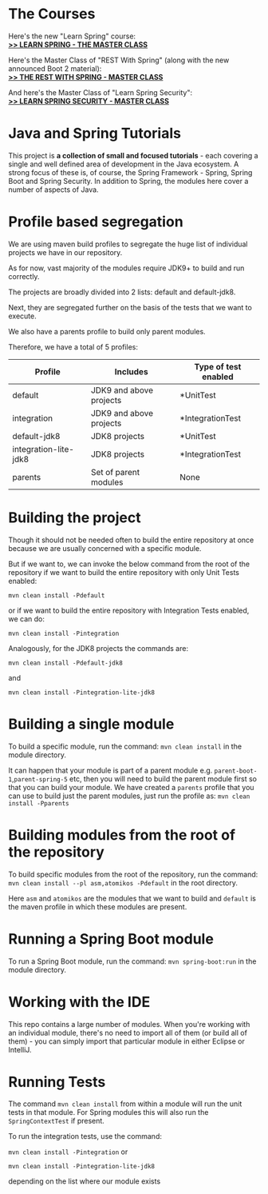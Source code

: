 The Courses
==============================


Here's the new "Learn Spring" course: <br/>
**[>> LEARN SPRING - THE MASTER CLASS](https://www.baeldung.com/learn-spring-course?utm_source=github&utm_medium=social&utm_content=tutorials&utm_campaign=ls#master-class)**

Here's the Master Class of "REST With Spring" (along with the new announced Boot 2 material): <br/>
**[>> THE REST WITH SPRING - MASTER CLASS](https://www.baeldung.com/rest-with-spring-course?utm_source=github&utm_medium=social&utm_content=tutorials&utm_campaign=rws#master-class)**

And here's the Master Class of "Learn Spring Security": <br/>
**[>> LEARN SPRING SECURITY - MASTER CLASS](https://www.baeldung.com/learn-spring-security-course?utm_source=github&utm_medium=social&utm_content=tutorials&utm_campaign=lss#master-class)**



Java and Spring Tutorials
================

This project is **a collection of small and focused tutorials** - each covering a single and well defined area of development in the Java ecosystem. 
A strong focus of these is, of course, the Spring Framework - Spring, Spring Boot and Spring Security. 
In addition to Spring, the modules here cover a number of aspects of Java. 

Profile based segregation
====================

We are using maven build profiles to segregate the huge list of individual projects we have in our repository.

As for now, vast majority of the modules require JDK9+ to build and run correctly.

The projects are broadly divided into 2 lists: default and default-jdk8. 

Next, they are segregated further on the basis of the tests that we want to execute.

We also have a parents profile to build only parent modules.

Therefore, we have a total of 5 profiles:

| Profile               | Includes                | Type of test enabled |
|-----------------------|-------------------------| -------------------- |
| default               | JDK9 and above projects | *UnitTest            |
| integration           | JDK9 and above projects | *IntegrationTest     |
| default-jdk8          | JDK8 projects           | *UnitTest            |
| integration-lite-jdk8 | JDK8 projects           | *IntegrationTest     |
| parents               | Set of parent modules   | None                 |

Building the project
====================

Though it should not be needed often to build the entire repository at once because we are usually concerned with a specific module.

But if we want to, we can invoke the below command from the root of the repository if we want to build the entire repository with only Unit Tests enabled:

`mvn clean install -Pdefault`

or if we want to build the entire repository with Integration Tests enabled, we can do:

`mvn clean install -Pintegration`

Analogously, for the JDK8 projects the commands are:

`mvn clean install -Pdefault-jdk8`

and

`mvn clean install -Pintegration-lite-jdk8`

Building a single module
====================
To build a specific module, run the command: `mvn clean install` in the module directory.

It can happen that your module is part of a parent module e.g. `parent-boot-1`,`parent-spring-5` etc, then you will need to build the parent module first so that you can build your module.
We have created a `parents` profile that you can use to build just the parent modules, just run the profile as:
`mvn clean install -Pparents`


Building modules from the root of the repository
====================
To build specific modules from the root of the repository, run the command: `mvn clean install --pl asm,atomikos -Pdefault` in the root directory.

Here `asm` and `atomikos` are the modules that we want to build and `default` is the maven profile in which these modules are present.


Running a Spring Boot module
====================
To run a Spring Boot module, run the command: `mvn spring-boot:run` in the module directory.


Working with the IDE
====================
This repo contains a large number of modules. 
When you're working with an individual module, there's no need to import all of them (or build all of them) - you can simply import that particular module in either Eclipse or IntelliJ. 


Running Tests
=============
The command `mvn clean install` from within a module will run the unit tests in that module.
For Spring modules this will also run the `SpringContextTest` if present.

To run the integration tests, use the command:

`mvn clean install -Pintegration` or 

`mvn clean install -Pintegration-lite-jdk8`

depending on the list where our module exists
